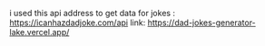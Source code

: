 i used this api address to get data for jokes : https://icanhazdadjoke.com/api
link: https://dad-jokes-generator-lake.vercel.app/
